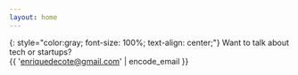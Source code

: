 ```yaml
---
layout: home
---
```

{: style="color:gray; font-size: 100%; text-align: center;"}
Want to talk about tech or startups?<br>
{{ 'enriquedecote@gmail.com' | encode_email }}


